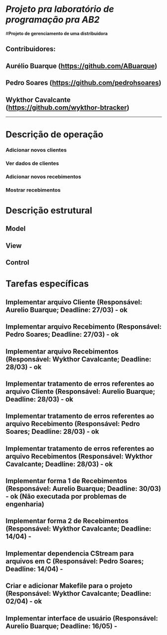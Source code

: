 # *Projeto pra laboratório de programação pra AB2*

#**Projeto de gerenciamento de uma distribuidora** 
## Contribuidores:
## Aurélio Buarque (https://github.com/ABuarque)
## Pedro Soares (https://github.com/pedrohsoares)
## Wykthor Cavalcante (https://github.com/wykthor-btracker)


----------


# **Descrição de operação**
### Adicionar novos clientes 
### Ver dados de clientes
### Adicionar novos recebimentos
### Mostrar recebimentos

# **Descrição estrutural**
## Model

## View

## Control


# **Tarefas específicas**
## Implementar arquivo Cliente (Responsável: Aurelio Buarque; Deadline: 27/03) - ok
## Implementar arquivo Recebimento (Responsável: Pedro Soares; Deadline: 27/03) - ok
## Implementar arquivo Recebimentos (Responsável: Wykthor Cavalcante; Deadline: 28/03) - ok

## Implementar tratamento de erros referentes ao arquivo Cliente (Responsável: Aurelio Buarque; Deadline: 28/03)  - ok
## Implementar tratamento de erros referentes ao arquivo Recebimento (Responsável: Pedro Soares; Deadline: 28/03) - ok
## Implementar tratamento de erros referentes ao arquivo Recebimentos (Responsável: Wykthor Cavalcante; Deadline: 28/03) - ok

## Implementar forma 1 de Recebimentos (Responsável: Aurelio Buarque; Deadline: 30/03)  - ok (Não executada por problemas de engenharia)
## Implementar forma 2 de Recebimentos (Responsável: Wykthor Cavalcante; Deadline: 14/04) - 
## Implementar dependencia CStream para arquivos em C (Responsável: Pedro Soares; Deadline: 14/04) - 

## Criar e adicionar Makefile para o projeto (Responsável: Wykthor Cavalcante; Deadline: 02/04) - ok 

## Implementar interface de usuário (Responsável: Aurelio Buarque; Deadline: 16/05)  - 
